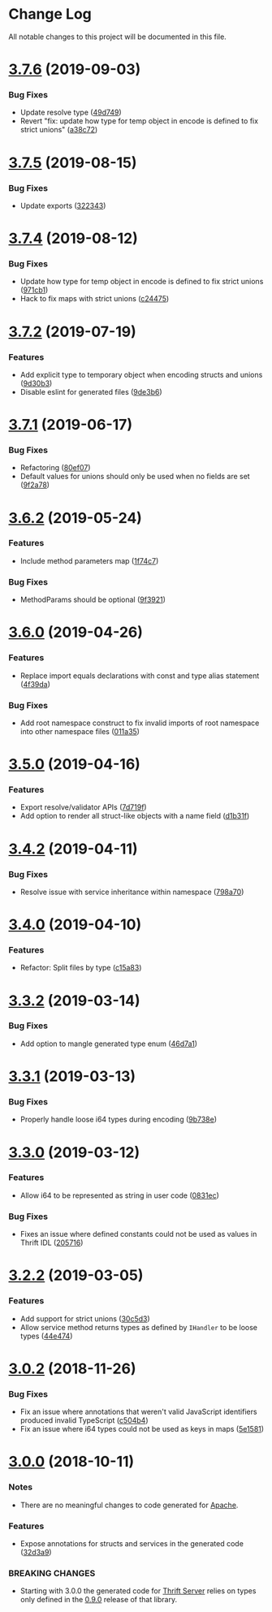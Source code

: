 # Change Log

All notable changes to this project will be documented in this file.

<a name="3.7.6"></a>
# [3.7.6](https://github.com/creditkarma/thrift-typescript/compare/v3.7.5...v3.7.6) (2019-09-03)

### Bug Fixes

* Update resolve type ([49d749](https://github.com/creditkarma/thrift-typescript/commit/49d749))
* Revert "fix: update how type for temp object in encode is defined to fix strict unions" ([a38c72](https://github.com/creditkarma/thrift-typescript/commit/a38c72))

<a name="3.7.5"></a>
# [3.7.5](https://github.com/creditkarma/thrift-typescript/compare/v3.7.4...v3.7.5) (2019-08-15)

### Bug Fixes

* Update exports ([322343](https://github.com/creditkarma/thrift-typescript/commit/322343))

<a name="3.7.4"></a>
# [3.7.4](https://github.com/creditkarma/thrift-typescript/compare/v3.7.2...v3.7.4) (2019-08-12)

### Bug Fixes

* Update how type for temp object in encode is defined to fix strict unions ([971cb1](https://github.com/creditkarma/thrift-typescript/commit/971cb1))
* Hack to fix maps with strict unions ([c24475](https://github.com/creditkarma/thrift-typescript/commit/c24475))

<a name="3.7.2"></a>
# [3.7.2](https://github.com/creditkarma/thrift-typescript/compare/v3.7.1...v3.7.2) (2019-07-19)

### Features

* Add explicit type to temporary object when encoding structs and unions ([9d30b3](https://github.com/creditkarma/thrift-typescript/commit/9d30b3))
* Disable eslint for generated files ([9de3b6](https://github.com/creditkarma/thrift-typescript/commit/9de3b6))

<a name="3.7.1"></a>
# [3.7.1](https://github.com/creditkarma/thrift-typescript/compare/v3.6.2...v3.7.1) (2019-06-17)

### Bug Fixes

* Refactoring ([80ef07](https://github.com/creditkarma/thrift-typescript/commit/80ef07))
* Default values for unions should only be used when no fields are set ([9f2a78](https://github.com/creditkarma/thrift-typescript/commit/9f2a78))

<a name="3.6.2"></a>
# [3.6.2](https://github.com/creditkarma/thrift-typescript/compare/v3.6.0...v3.6.2) (2019-05-24)

### Features

* Include method parameters map ([1f74c7](https://github.com/creditkarma/thrift-typescript/commit/1f74c7))

### Bug Fixes

* MethodParams should be optional ([9f3921](https://github.com/creditkarma/thrift-typescript/commit/9f3921))

<a name="3.6.0"></a>
# [3.6.0](https://github.com/creditkarma/thrift-typescript/compare/v3.5.0...v3.6.0) (2019-04-26)

### Features

* Replace import equals declarations with const and type alias statement ([4f39da](https://github.com/creditkarma/thrift-typescript/commit/4f39da))

### Bug Fixes

* Add root namespace construct to fix invalid imports of root namespace into other namespace files ([011a35](https://github.com/creditkarma/thrift-typescript/commit/011a35))

<a name="3.5.0"></a>
# [3.5.0](https://github.com/creditkarma/thrift-typescript/compare/v3.4.2...v3.5.0) (2019-04-16)

### Features

* Export resolve/validator APIs ([7d719f](https://github.com/creditkarma/thrift-typescript/commit/7d719f))
* Add option to render all struct-like objects with a name field ([d1b31f](https://github.com/creditkarma/thrift-typescript/commit/d1b31f))

<a name="3.4.2"></a>
# [3.4.2](https://github.com/creditkarma/thrift-typescript/compare/v3.4.0...v3.4.2) (2019-04-11)

### Bug Fixes

* Resolve issue with service inheritance within namespace ([798a70](https://github.com/creditkarma/thrift-typescript/commit/798a70))

<a name="3.4.0"></a>
# [3.4.0](https://github.com/creditkarma/thrift-typescript/compare/v3.3.2...v3.4.0) (2019-04-10)

### Features

* Refactor: Split files by type ([c15a83](https://github.com/creditkarma/thrift-typescript/commit/c15a83))

<a name="3.3.2"></a>
# [3.3.2](https://github.com/creditkarma/thrift-typescript/compare/v3.3.1...v3.3.2) (2019-03-14)

### Bug Fixes

* Add option to mangle generated type enum ([46d7a1](https://github.com/creditkarma/thrift-typescript/commit/46d7a1))

<a name="3.3.1"></a>
# [3.3.1](https://github.com/creditkarma/thrift-typescript/compare/v3.3.0...v3.3.1) (2019-03-13)

### Bug Fixes

* Properly handle loose i64 types during encoding ([9b738e](https://github.com/creditkarma/thrift-typescript/commit/9b738e))

<a name="3.3.0"></a>
# [3.3.0](https://github.com/creditkarma/thrift-typescript/compare/v3.2.2...v3.3.0) (2019-03-12)

### Features

* Allow i64 to be represented as string in user code ([0831ec](https://github.com/creditkarma/thrift-typescript/commit/0831ec))

### Bug Fixes

* Fixes an issue where defined constants could not be used as values in Thrift IDL ([205716](https://github.com/creditkarma/thrift-typescript/commit/205716))

<a name="3.2.2"></a>
# [3.2.2](https://github.com/creditkarma/thrift-typescript/compare/v3.1.1...v3.2.2) (2019-03-05)

### Features

* Add support for strict unions ([30c5d3](https://github.com/creditkarma/thrift-typescript/commit/30c5d3))
* Allow service method returns types as defined by `IHandler` to be loose types ([44e474](https://github.com/creditkarma/thrift-typescript/commit/44e474))

<a name="3.0.2"></a>
# [3.0.2](https://github.com/creditkarma/thrift-typescript/compare/v3.0.1...v3.0.2) (2018-11-26)

### Bug Fixes

* Fix an issue where annotations that weren't valid JavaScript identifiers produced invalid TypeScript ([c504b4](https://github.com/creditkarma/thrift-typescript/commit/c504b4))
* Fix an issue where i64 types could not be used as keys in maps ([5e1581](https://github.com/creditkarma/thrift-typescript/commit/5e1581))

<a name="3.0.0"></a>
# [3.0.0](https://github.com/creditkarma/thrift-typescript/compare/v2.0.8...v3.0.0) (2018-10-11)

### Notes

* There are no meaningful changes to code generated for [Apache](https://github.com/apache/thrift/tree/master/lib/nodejs).

### Features

* Expose annotations for structs and services in the generated code ([32d3a9](https://github.com/creditkarma/thrift-typescript/commit/32d3a9966e1122db5c8068d8f3b9cec440ae04a9))

### BREAKING CHANGES

* Starting with 3.0.0 the generated code for [Thrift Server](https://github.com/creditkarma/thrift-server) relies on types only defined in the [0.9.0](https://github.com/creditkarma/thrift-server/tree/v0.9.0) release of that library.

